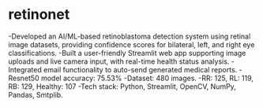 # retinonet

-Developed an AI/ML-based retinoblastoma detection system using retinal image datasets, providing confidence scores for bilateral, left, and right eye classifications.
-Built a user-friendly Streamlit web app supporting image uploads and live camera input, with real-time health status analysis.
-Integrated email functionality to auto-send generated medical reports.
-Resnet50 model accuracy: 75.53%
-Dataset: 480 images.
-RR: 125, RL: 119, RB: 129, Healthy: 107
-Tech stack: Python, Streamlit, OpenCV, NumPy, Pandas, Smtplib.
